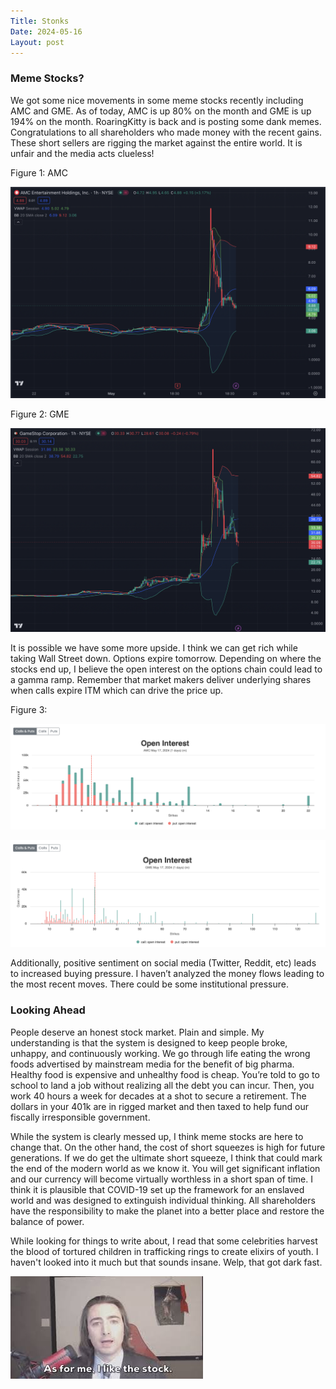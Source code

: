 ```yaml
---
Title: Stonks
Date: 2024-05-16
Layout: post
---
```


### Meme Stocks?

We got some nice movements in some meme stocks recently including AMC and GME. 
As of today, AMC is up 80% on the month and GME is up 194% on the month. 
RoaringKitty is back and is posting some dank memes. 
Congratulations to all shareholders who made money with the recent gains. 
These short sellers are rigging the market against the entire world. 
It is unfair and the media acts clueless!

Figure 1: AMC

![amc](/assets/images/AMCchart.png)

Figure 2: GME

![gme](/assets/images/GMEchart.png)

It is possible we have some more upside. 
I think we can get rich while taking Wall Street down. 
Options expire tomorrow. 
Depending on where the stocks end up, I believe the open interest on the options chain could lead to a gamma ramp. 
Remember that market makers deliver underlying shares when calls expire ITM which can drive the price up.

Figure 3: 

![openint](/assets/images/OpenInterestAMC.png)

![openint2](/assets/images/OpenInterestGME.png)

Additionally, positive sentiment on social media (Twitter, Reddit, etc) leads to increased buying pressure. 
I haven’t analyzed the money flows leading to the most recent moves. 
There could be some institutional pressure.

### Looking Ahead

People deserve an honest stock market. 
Plain and simple. 
My understanding is that the system is designed to keep people broke, unhappy, and continuously working. 
We go through life eating the wrong foods advertised by mainstream media for the benefit of big pharma. 
Healthy food is expensive and unhealthy food is cheap. 
You’re told to go to school to land a job without realizing all the debt you can incur. 
Then, you work 40 hours a week for decades at a shot to secure a retirement. 
The dollars in your 401k are in rigged market and then taxed to help fund our fiscally irresponsible government. 


While the system is clearly messed up, I think meme stocks are here to change that. 
On the other hand, the cost of short squeezes is high for future generations.
If we do get the ultimate short squeeze, I think that could mark the end of the modern world as we know it. 
You will get significant inflation and our currency will become virtually worthless in a short span of time. 
I think it is plausible that COVID-19 set up the framework for an enslaved world and was designed to extinguish individual thinking. 
All shareholders have the responsibility to make the planet into a better place and restore the balance of power.

While looking for things to write about, I read that some celebrities harvest the blood of tortured children in trafficking rings to create elixirs of youth.
I haven't looked into it much but that sounds insane. Welp, that got dark fast.

![roaringKitty](/assets/images/roaringKitty.jpeg)
